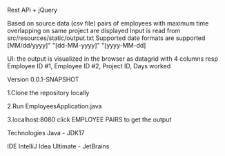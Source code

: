 Rest APi + jQuery

Based on source data (csv file) pairs of employees with maximum time overlapping on same project are displayed
Input is read from src/resources/static/output.txt 
Supported date formats are supported [MM/dd/yyyy]" "[dd-MM-yyyy]" "[yyyy-MM-dd]

UI: the output is visualized in the browser as datagrid with 4 columns resp Employee ID #1, Employee ID #2, Project ID, Days worked

Version
0.0.1-SNAPSHOT

1.Clone the repository locally

2.Run EmployeesApplication.java

3.localhost:8080 click EMPLOYEE PAIRS to get the output

Technologies
Java - JDK17

IDE
IntelliJ Idea Ultimate - JetBrains




